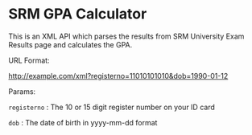 # SRM GPA Calculator
This is an XML API which parses the results from SRM University Exam Results page and calculates the GPA.

URL Format:

http://example.com/xml?registerno=11010101010&dob=1990-01-12

Params:

``registerno`` : The 10 or 15 digit register number on your ID card

``dob`` : The date of birth in yyyy-mm-dd format
